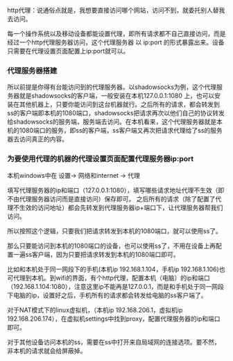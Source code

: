 http代理：说通俗点就是，我想要直接访问哪个网站，访问不到，就委托别人替我去访问。

每一个操作系统以及移动设备都能设置代理，即所有请求都不自己直接访问，而是经过一个http代理服务器访问，这个代理服务器
以 ip:port 的形式暴露出来。设备只需要在代理设置页面配置上ip:port就可以。

### 代理服务器搭建

所以前提是你得有台能访问到的代理服务器。以shadowsocks为例，这个代理服务器就是shadowsocks的客户端，一般安装在本机127.0.0.1:1080 上，也可以安装在其他机器上，只要你能访问到这台机器就行。之后所有的请求，都会转发到ss的客户端即本机的1080端口，shadowsocks把请求再次以他们自己的协议转发给shadowsocks的服务端，服务端去访问。在本机看来，这个代理服务器就是本机的1080端口的服务，即ss的客户端，ss客户端又再次把请求代理给了ss的服务器去访问真正的内容。

### 为要使用代理的机器的代理设置页面配置代理服务器ip:port

本机windows中在 设置-> 网络和internet -> 代理

填写代理服务器的ip和端口（127.0.0.1:1080），填写哪些请求地址代理不生效（即不由代理服务器访问而是直接访问）保存即可。
之后所有的请求（除了配置了代理不生效的访问地址）都会先转发到代理服务器ip+端口下，让代理服务器帮我们访问。

所以按照这个逻辑，只要我们把请求转发到本机的1080端口，就可以使用ss了。

那么只要能访问到本机的1080端口的设备，也可以使用ss了，不用在设备上再配置一遍ss客户端，因为只要把请求转发到本机的1080端口即可。

比如和本机处于同一网段下的手机(本机ip 192.168.1.104，手机ip 192.168.1.106)也可代理到本机。到wifi的界面，有个http代理，配置本机（电脑）的ip和端口（192.168.1.104:1080），注意这里ip不能再是127.0.0.1，而是和手机处于同一网段下电脑的ip，设置好之后，手机所有的请求都会转发给电脑的ss客户端了。

对于NAT模式下的linux虚拟机，（本机ip 192.168.206.1，虚拟机ip 192.168.206.174），在虚拟机settings中找到proxy，配置代理服务器的ip和端口即可。

对于其他设备访问本机的ss，需要在ss中打开来自局域网的连接选项。要不然，非本机的请求就会给屏蔽掉。

